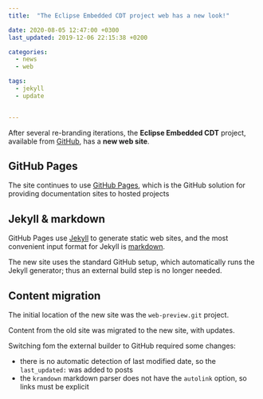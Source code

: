 ```yaml
---
title:  "The Eclipse Embedded CDT project web has a new look!"

date: 2020-08-05 12:47:00 +0300
last_updated: 2019-12-06 22:15:38 +0200

categories:
  - news
  - web

tags:
  - jekyll
  - update


---
```


After several re-branding iterations, the **Eclipse Embedded CDT** project,
available from
[GitHub](https://github.com/eclipse-embed-cdt), has a **new web site**.

## GitHub Pages

The site continues to use [GitHub Pages](https://pages.github.com),
which is the GitHub solution for providing documentation sites to hosted
projects

## Jekyll & markdown

GitHub Pages use [Jekyll](http://jekyllrb.com) to generate static web
sites, and the most convenient input format for Jekyll is
[markdown](http://daringfireball.net/projects/markdown/syntax).

The new site uses the standard GitHub setup, which automatically runs
the Jekyll generator; thus an external build step is no longer needed.

## Content migration

The initial location of the new site was the `web-preview.git` project.

Content from the old site was migrated to the new site, with updates.

Switching fom the external builder to GitHub required some changes:

- there is no automatic detection of last modified date, so
  the `last_updated:` was added to posts
- the `kramdown` markdown parser does not have the `autolink` option, so
  links must be explicit
